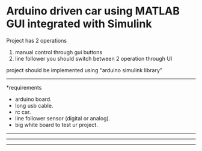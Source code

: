 # Arduino driven car using MATLAB GUI integrated with Simulink
 Project has 2 operations 
  1) manual control through gui buttons 
  2) line follower 
you should switch between 2 operation through UI 

project should be implemented using "arduino simulink library"  

*****************************************************************
*requirements 
  - arduino board.
  - long usb cable. 
  - rc car.
  - line follower sensor (digital or analog).
  - big white board to test ur project. 
*******************************************************************
*******************************************************************
*******************************************************************